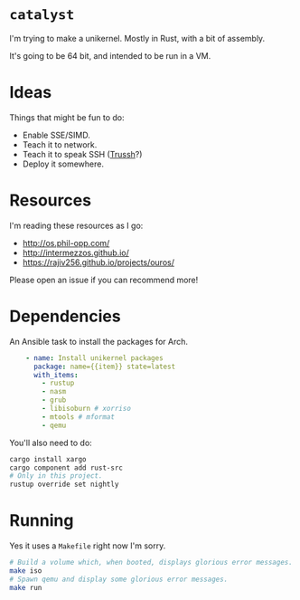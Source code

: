 # `catalyst`

I'm trying to make a unikernel. Mostly in Rust, with a bit of assembly.

It's going to be 64 bit, and intended to be run in a VM.

# Ideas

Things that might be fun to do:

* Enable SSE/SIMD.
* Teach it to network.
* Teach it to speak SSH ([Trussh](https://pijul.org/thrussh/)?)
* Deploy it somewhere.

# Resources

I'm reading these resources as I go:

* http://os.phil-opp.com/
* http://intermezzos.github.io/
* https://rajiv256.github.io/projects/ouros/

Please open an issue if you can recommend more!

# Dependencies

An Ansible task to install the packages for Arch.

```yaml
    - name: Install unikernel packages
      package: name={{item}} state=latest
      with_items:
        - rustup
        - nasm
        - grub
        - libisoburn # xorriso
        - mtools # mformat
        - qemu
```

You'll also need to do:

```bash
cargo install xargo
cargo component add rust-src
# Only in this project.
rustup override set nightly
```

# Running

Yes it uses a `Makefile` right now I'm sorry.

```bash
# Build a volume which, when booted, displays glorious error messages.
make iso
# Spawn qemu and display some glorious error messages.
make run
```